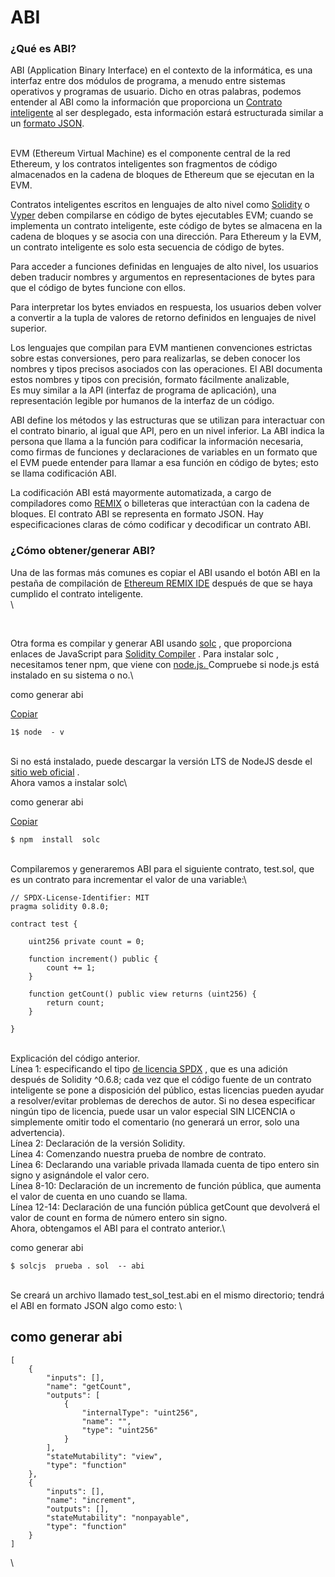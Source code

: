 # ABI

### ¿Qué es ABI?

ABI (Application Binary Interface) en el contexto de la informática, es una interfaz entre dos módulos de programa, a menudo entre sistemas operativos y programas de usuario. Dicho en otras palabras, podemos entender al ABI como la información que proporciona un [Contrato inteligente](https://www.santander.com/es/stories/smart-contracts) al ser desplegado, esta información estará estructurada similar a un [formato JSON](https://www.ibm.com/docs/es/baw/20.x?topic=formats-javascript-object-notation-json-format).

\
EVM (Ethereum Virtual Machine) es el componente central de la red Ethereum, y los contratos inteligentes son fragmentos de código almacenados en la cadena de bloques de Ethereum que se ejecutan en la EVM.&#x20;

Contratos inteligentes escritos en lenguajes de alto nivel como [Solidity](https://docs.soliditylang.org/en/v0.8.2/) o [Vyper](https://vyper.readthedocs.io/en/stable/) deben compilarse en código de bytes ejecutables EVM; cuando se implementa un contrato inteligente, este código de bytes se almacena en la cadena de bloques y se asocia con una dirección. Para Ethereum y la EVM, un contrato inteligente es solo esta secuencia de código de bytes.&#x20;

Para acceder a funciones definidas en lenguajes de alto nivel, los usuarios deben traducir nombres y argumentos en representaciones de bytes para que el código de bytes funcione con ellos.&#x20;

Para interpretar los bytes enviados en respuesta, los usuarios deben volver a convertir a la tupla de valores de retorno definidos en lenguajes de nivel superior.&#x20;

Los lenguajes que compilan para EVM mantienen convenciones estrictas sobre estas conversiones, pero para realizarlas, se deben conocer los nombres y tipos precisos asociados con las operaciones. El ABI documenta estos nombres y tipos con precisión, formato fácilmente analizable,\
Es muy similar a la API (interfaz de programa de aplicación), una representación legible por humanos de la interfaz de un código.&#x20;

ABI define los métodos y las estructuras que se utilizan para interactuar con el contrato binario, al igual que API, pero en un nivel inferior. La ABI indica la persona que llama a la función para codificar la información necesaria, como firmas de funciones y declaraciones de variables en un formato que el EVM puede entender para llamar a esa función en código de bytes; esto se llama codificación ABI.&#x20;

La codificación ABI está mayormente automatizada, a cargo de compiladores como [REMIX](https://remix.ethereum.org/) o billeteras que interactúan con la cadena de bloques. El contrato ABI se representa en formato JSON. Hay especificaciones claras de cómo codificar y decodificar un contrato ABI.&#x20;



### ¿Cómo obtener/generar ABI?

Una de las formas más comunes es copiar el ABI usando el botón ABI en la pestaña de compilación de [Ethereum REMIX IDE](https://remix.ethereum.org/) después de que se haya cumplido el contrato inteligente. \
\


<figure><img src="https://lh5.googleusercontent.com/irrw0SgFg9h5wh-2Y8_jOHdTZAKi55ul0CgbS51yrAfvOd7xIcX45CWFoRNcI-I1LA3Hg59kLorwgZXY-QYml1rQsSoUZDvFPSi_0ykA6kuQYf3n9WY3E5bNSAbP21rvt2c6WkNJ" alt=""><figcaption></figcaption></figure>

\
Otra forma es compilar y generar ABI usando [solc](https://www.npmjs.com/package/solc) , que proporciona enlaces de JavaScript para [Solidity Compiler](https://github.com/ethereum/solidity) . Para instalar solc , necesitamos tener npm, que viene con [node.js. ](https://nodejs.org/en/)Compruebe si node.js está instalado en su sistema o no.\


como generar abi

[Copiar](https://www.quicknode.com/guides/smart-contract-development/what-is-an-abi)

```
1$ node  - v
```

\
Si no está instalado, puede descargar la versión LTS de NodeJS desde el [sitio web oficial](https://nodejs.org/en/) .\
Ahora vamos a instalar solc\


como generar abi

[Copiar](https://www.quicknode.com/guides/smart-contract-development/what-is-an-abi)

```
$ npm  install  solc
```

\
Compilaremos y generaremos ABI para el siguiente contrato, test.sol, que es un contrato para incrementar el valor de una variable:\


```
// SPDX-License-Identifier: MIT
pragma solidity 0.8.0;

contract test {
    
    uint256 private count = 0;

    function increment() public {
        count += 1;
    }
    
    function getCount() public view returns (uint256) {
        return count;
    }

}
```

\
Explicación del código anterior.\
Línea 1: especificando el tipo [de licencia SPDX](https://spdx.org/licenses/) , que es una adición después de Solidity ^0.6.8; cada vez que el código fuente de un contrato inteligente se pone a disposición del público, estas licencias pueden ayudar a resolver/evitar problemas de derechos de autor. Si no desea especificar ningún tipo de licencia, puede usar un valor especial SIN LICENCIA o simplemente omitir todo el comentario (no generará un error, solo una advertencia).\
Línea 2: Declaración de la versión Solidity.\
Línea 4: Comenzando nuestra prueba de nombre de contrato.\
Línea 6: Declarando una variable privada llamada cuenta de tipo entero sin signo y asignándole el valor cero.\
Línea 8-10: Declaración de un incremento de función pública, que aumenta el valor de cuenta en uno cuando se llama.\
Línea 12-14: Declaración de una función pública getCount que devolverá el valor de count en forma de número entero sin signo.\
Ahora, obtengamos el ABI para el contrato anterior.\


como generar abi

```
$ solcjs  prueba . sol  -- abi
```

\
Se creará un archivo llamado test\_sol\_test.abi en el mismo directorio; tendrá el ABI en formato JSON algo como esto: \


## como generar abi

```
[
	{
		"inputs": [],
		"name": "getCount",
		"outputs": [
			{
				"internalType": "uint256",
				"name": "",
				"type": "uint256"
			}
		],
		"stateMutability": "view",
		"type": "function"
	},
	{
		"inputs": [],
		"name": "increment",
		"outputs": [],
		"stateMutability": "nonpayable",
		"type": "function"
	}
]
```

\
